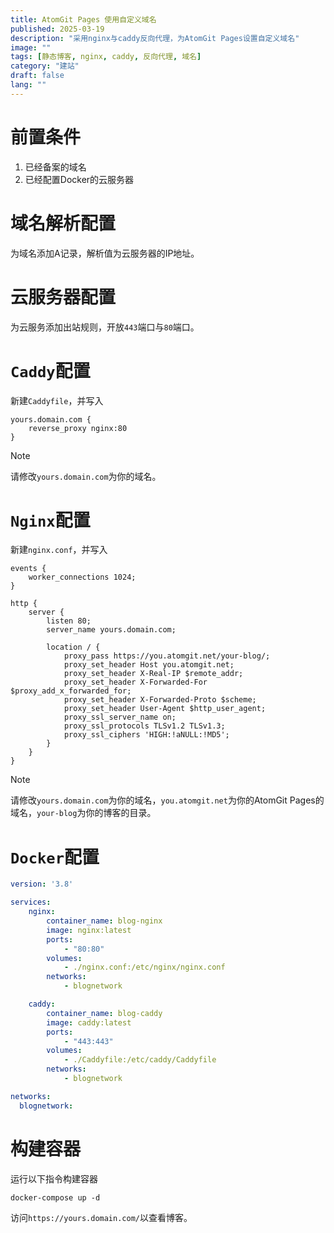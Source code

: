 ```yaml
---
title: AtomGit Pages 使用自定义域名
published: 2025-03-19
description: "采用nginx与caddy反向代理，为AtomGit Pages设置自定义域名"
image: ""
tags: [静态博客, nginx, caddy, 反向代理, 域名]
category: "建站"
draft: false
lang: ""
---
```


# 前置条件

1. 已经备案的域名
2. 已经配置Docker的云服务器

# 域名解析配置

为域名添加A记录，解析值为云服务器的IP地址。

# 云服务器配置

为云服务添加出站规则，开放`443`端口与`80`端口。

# `Caddy`配置

新建`Caddyfile`，并写入

```
yours.domain.com {
    reverse_proxy nginx:80
}
```

> [!NOTE]
> 请修改`yours.domain.com`为你的域名。

# `Nginx`配置

新建`nginx.conf`，并写入

```
events {
    worker_connections 1024;
}

http {
    server {
        listen 80;
        server_name yours.domain.com;

        location / {
            proxy_pass https://you.atomgit.net/your-blog/;
            proxy_set_header Host you.atomgit.net;
            proxy_set_header X-Real-IP $remote_addr;
            proxy_set_header X-Forwarded-For $proxy_add_x_forwarded_for;
            proxy_set_header X-Forwarded-Proto $scheme;
            proxy_set_header User-Agent $http_user_agent;
            proxy_ssl_server_name on;
            proxy_ssl_protocols TLSv1.2 TLSv1.3;
            proxy_ssl_ciphers 'HIGH:!aNULL:!MD5';
        }
    }
}
```
> [!NOTE]
> 请修改`yours.domain.com`为你的域名，`you.atomgit.net`为你的AtomGit Pages的域名，`your-blog`为你的博客的目录。

# `Docker`配置

```yaml
version: '3.8'

services:
    nginx:
        container_name: blog-nginx
        image: nginx:latest
        ports:
            - "80:80" 
        volumes:
            - ./nginx.conf:/etc/nginx/nginx.conf
        networks:
            - blognetwork

    caddy:
        container_name: blog-caddy
        image: caddy:latest
        ports:
            - "443:443"
        volumes:
            - ./Caddyfile:/etc/caddy/Caddyfile
        networks:
            - blognetwork

networks:
  blognetwork:
```

# 构建容器

运行以下指令构建容器

```shell
docker-compose up -d
```

访问`https://yours.domain.com/`以查看博客。

